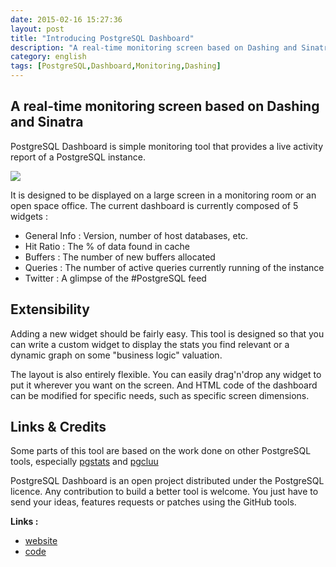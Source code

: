 ```yaml
---
date: 2015-02-16 15:27:36 
layout: post
title: "Introducing PostgreSQL Dashboard"
description: "A real-time monitoring screen based on Dashing and Sinatra"
category: english
tags: [PostgreSQL,Dashboard,Monitoring,Dashing]
---
```


## A real-time monitoring screen based on Dashing and Sinatra 

PostgreSQL Dashboard is simple monitoring tool that provides a live activity report of a PostgreSQL instance.

<!-- More -->

![](https://raw.githubusercontent.com/daamien/pgDashboard/master/public/pgdashboard.screenshot2.png )


It is designed to be displayed on a large screen in a monitoring room or an open space office. The current dashboard is currently composed of 5 widgets :

* General Info : Version, number of host databases, etc.
* Hit Ratio : The % of data found in cache
* Buffers : The number of new buffers allocated
* Queries : The number of active queries currently running of the instance
* Twitter : A glimpse of the #PostgreSQL feed


## Extensibility

Adding a new widget should be fairly easy. This tool is designed so that you can write a custom widget to display the stats you find relevant or a dynamic graph on some "business logic" valuation.

The layout is also entirely flexible. You can easily drag'n'drop any widget to put it wherever you want on the screen. And HTML code of the dashboard can be modified for specific needs, such as specific screen dimensions.

## Links & Credits

Some parts of this tool are based on the work done on other PostgreSQL tools, especially [pgstats](https://github.com/gleu/pgstats) and [pgcluu](http://pgcluu.darold.net/)

PostgreSQL Dashboard is an open project distributed under the PostgreSQL licence. Any contribution to build a better tool is welcome. You just have to send your ideas, features requests or patches using the GitHub tools.

**Links :**

* [website](http://daamien.github.io/PostgreSQL-Dashboard/)
* [code](https://github.com/daamien/PostgreSQL-Dashboard)


